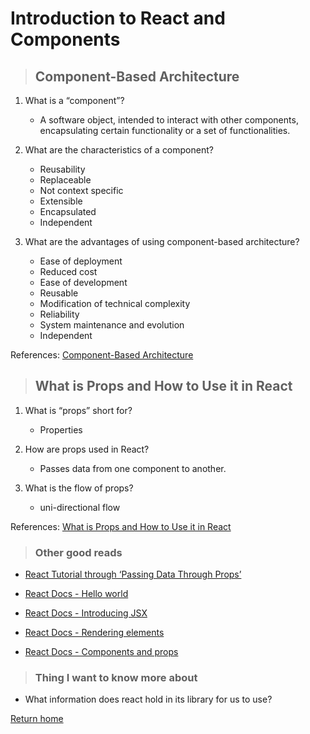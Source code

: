 # Introduction to React and Components

> ## Component-Based Architecture

1. What is a “component”?
   * A software object, intended to interact with other components, encapsulating certain functionality or a set of functionalities.

2. What are the characteristics of a component?
   * Reusability
   * Replaceable
   * Not context specific
   * Extensible
   * Encapsulated
   * Independent

3. What are the advantages of using component-based architecture?
   * Ease of deployment
   * Reduced cost
   * Ease of development
   * Reusable
   * Modification of technical complexity
   * Reliability 
   * System maintenance and evolution
   * Independent

References:
[Component-Based Architecture](https://www.tutorialspoint.com/software_architecture_design/component_based_architecture.htm)


> ## What is Props and How to Use it in React

1. What is “props” short for?
   * Properties

2. How are props used in React?
   * Passes data from one component to another.

3. What is the flow of props?
   * uni-directional flow

References:
[What is Props and How to Use it in React](https://itnext.io/what-is-props-and-how-to-use-it-in-react-da307f500da0#:~:text=%E2%80%9CProps%E2%80%9D%20is%20a%20special%20keyword,way%20from%20parent%20to%20child)


> ### Other good reads 

* [React Tutorial through ‘Passing Data Through Props’](https://reactjs.org/tutorial/tutorial.html)

* [React Docs - Hello world](https://reactjs.org/docs/hello-world.html)

* [React Docs - Introducing JSX](https://reactjs.org/docs/introducing-jsx.html)

* [React Docs - Rendering elements](https://reactjs.org/docs/rendering-elements.html)

* [React Docs - Components and props](https://reactjs.org/docs/components-and-props.html)

> ### Thing I want to know more about

* What information does react hold in its library for us to use?


[Return home](../README.md)

